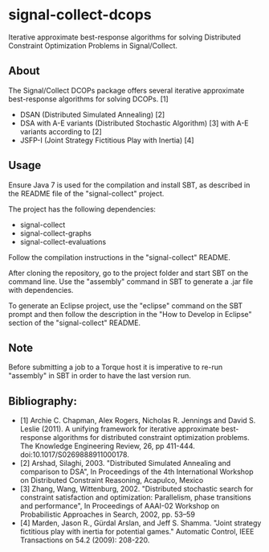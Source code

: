 signal-collect-dcops
======================

Iterative approximate best-response algorithms for solving Distributed Constraint Optimization Problems in Signal/Collect.

About
-------------------------------------
The Signal/Collect DCOPs package offers several iterative approximate best-response algorithms for solving DCOPs. [1]

- DSAN (Distributed Simulated Annealing) [2]
- DSA with A-E variants (Distributed Stochastic Algorithm) [3] with A-E variants according to [2]
- JSFP-I (Joint Strategy Fictitious Play with Inertia) [4]


Usage
-------------------------------------
Ensure Java 7 is used for the compilation and install SBT, as described in the README file of the "signal-collect" project.

The project has the following dependencies:
- signal-collect
- signal-collect-graphs
- signal-collect-evaluations

Follow the compilation instructions in the "signal-collect" README.

After cloning the repository, go to the project folder and start SBT on the command line. Use the "assembly" command in SBT to generate a .jar file with dependencies.

To generate an Eclipse project, use the "eclipse" command on the SBT prompt and then follow the description in the "How to Develop in Eclipse" section of the "signal-collect" README. 

Note
-----
Before submitting a job to a Torque host it is imperative to re-run "assembly" in SBT in order to have the last version run. 


Bibliography:
-----------------------
- [1]  Archie C. Chapman, Alex Rogers, Nicholas R. Jennings and David S. Leslie (2011). A unifying framework for iterative approximate best-response algorithms for distributed constraint optimization problems. The Knowledge Engineering Review, 26, pp 411-444. doi:10.1017/S0269888911000178. 
- [2] Arshad, Silaghi, 2003. "Distributed Simulated Annealing and comparison to DSA", In Proceedings of the 4th International Workshop on Distributed Constraint Reasoning, Acapulco, Mexico
- [3] Zhang, Wang, Wittenburg, 2002. "Distributed stochastic search for constraint satisfaction and optimization: Parallelism, phase transitions and performance", In Proceedings  of AAAI-02 Workshop on Probabilistic Approaches in Search, 2002, pp. 53–59
- [4] Marden, Jason R., Gürdal Arslan, and Jeff S. Shamma. "Joint strategy fictitious play with inertia for potential games." Automatic Control, IEEE Transactions on 54.2 (2009): 208-220.